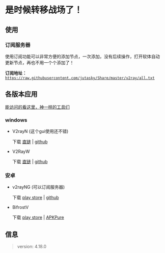 # 是时候转移战场了！

## 使用
 ### 订阅服务器
 使用订阅功能可以非常方便的添加节点，一次添加，没有后续操作，打开软体自动更新节点，再也不用一个个添加了！

 **订阅地址：**[`https://raw.githubusercontent.com/jutasky/Share/master/v2ray/all.txt`](https://raw.githubusercontent.com/jutasky/Share/master/v2ray/all.txt)

## 各版本应用
[能访问的看这里，神一样的工具们](https://www.v2ray.com/awesome/tools.html)

### windows
- V2rayN (这个gui使用还不错)

  下载 [直链](https://github.com/jutasky/Share/raw/master/v2ray/app/V2rayN.zip) | [github](https://github.com/2dust/v2rayN/releases)

- V2RayW

  下载 [直链](https://github.com/jutasky/Share/raw/master/v2ray/app/V2RayW.zip) | [github](https://github.com/Cenmrev/V2RayW/releases)

### 安卓
- v2rayNG (可以订阅服务器)
   
   下载 [play store](https://play.google.com/store/apps/details?id=com.github.dawndiy.bifrostv) | [github](https://github.com/2dust/v2rayNG/releases)

- BifrostV

  下载 [play store](https://play.google.com/store/apps/details?id=com.github.dawndiy.bifrostv) | [APKPure](https://apkpure.com/bifrostv/com.github.dawndiy.bifrostv)

## 信息
> version: 4.18.0
